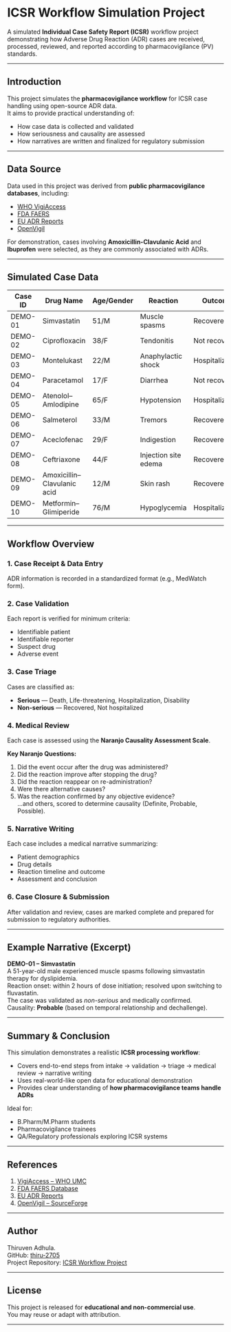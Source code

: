 # ICSR Workflow Simulation Project

A simulated **Individual Case Safety Report (ICSR)** workflow project demonstrating how Adverse Drug Reaction (ADR) cases are received, processed, reviewed, and reported according to pharmacovigilance (PV) standards.

---

## Introduction
This project simulates the **pharmacovigilance workflow** for ICSR case handling using open-source ADR data.  
It aims to provide practical understanding of:
- How case data is collected and validated
- How seriousness and causality are assessed
- How narratives are written and finalized for regulatory submission

---

## Data Source
Data used in this project was derived from **public pharmacovigilance databases**, including:
- [WHO VigiAccess](https://www.vigiaccess.org/)
- [FDA FAERS](https://open.fda.gov/data/downloads/)
- [EU ADR Reports](https://www.adrreports.eu/en/search_subst.html#)
- [OpenVigil](https://openvigil.sourceforge.net/)

For demonstration, cases involving **Amoxicillin-Clavulanic Acid** and **Ibuprofen** were selected, as they are commonly associated with ADRs.

---

## Simulated Case Data

| Case ID | Drug Name | Age/Gender | Reaction | Outcome | Causality |
|----------|------------|-------------|-----------|-----------|------------|
| DEMO-01 | Simvastatin | 51/M | Muscle spasms | Recovered | Probable |
| DEMO-02 | Ciprofloxacin | 38/F | Tendonitis | Not recovered | Possible |
| DEMO-03 | Montelukast | 22/M | Anaphylactic shock | Hospitalization | Definite |
| DEMO-04 | Paracetamol | 17/F | Diarrhea | Not recovered | Possible |
| DEMO-05 | Atenolol–Amlodipine | 65/F | Hypotension | Hospitalization | Probable |
| DEMO-06 | Salmeterol | 33/M | Tremors | Recovered | Probable |
| DEMO-07 | Aceclofenac | 29/F | Indigestion | Recovered | Possible |
| DEMO-08 | Ceftriaxone | 44/F | Injection site edema | Recovered | Definite |
| DEMO-09 | Amoxicillin–Clavulanic acid | 12/M | Skin rash | Recovered | Probable |
| DEMO-10 | Metformin–Glimiperide | 76/M | Hypoglycemia | Hospitalization | Definite |

---

## Workflow Overview

### **1. Case Receipt & Data Entry**
ADR information is recorded in a standardized format (e.g., MedWatch form).

### **2. Case Validation**
Each report is verified for minimum criteria:
- Identifiable patient  
- Identifiable reporter  
- Suspect drug  
- Adverse event

### **3. Case Triage**
Cases are classified as:
- **Serious** — Death, Life-threatening, Hospitalization, Disability  
- **Non-serious** — Recovered, Not hospitalized

### **4. Medical Review**
Each case is assessed using the **Naranjo Causality Assessment Scale**.

**Key Naranjo Questions:**
1. Did the event occur after the drug was administered?  
2. Did the reaction improve after stopping the drug?  
3. Did the reaction reappear on re-administration?  
4. Were there alternative causes?  
5. Was the reaction confirmed by any objective evidence?  
...and others, scored to determine causality (Definite, Probable, Possible).

### **5. Narrative Writing**
Each case includes a medical narrative summarizing:
- Patient demographics  
- Drug details  
- Reaction timeline and outcome  
- Assessment and conclusion

### **6. Case Closure & Submission**
After validation and review, cases are marked complete and prepared for submission to regulatory authorities.

---

## Example Narrative (Excerpt)
**DEMO-01 – Simvastatin**  
A 51-year-old male experienced muscle spasms following simvastatin therapy for dyslipidemia.  
Reaction onset: within 2 hours of dose initiation; resolved upon switching to fluvastatin.  
The case was validated as *non-serious* and medically confirmed.  
Causality: **Probable** (based on temporal relationship and dechallenge).

---

## Summary & Conclusion
This simulation demonstrates a realistic **ICSR processing workflow**:
- Covers end-to-end steps from intake → validation → triage → medical review → narrative writing  
- Uses real-world-like open data for educational demonstration  
- Provides clear understanding of **how pharmacovigilance teams handle ADRs**

Ideal for:
- B.Pharm/M.Pharm students  
- Pharmacovigilance trainees  
- QA/Regulatory professionals exploring ICSR systems

---

## References
1. [VigiAccess – WHO UMC](https://www.vigiaccess.org/)  
2. [FDA FAERS Database](https://open.fda.gov/data/downloads/)  
3. [EU ADR Reports](https://www.adrreports.eu/en/search_subst.html#)  
4. [OpenVigil – SourceForge](https://openvigil.sourceforge.net/)

---

## Author
Thiruven Adhula.  
GitHub: [thiru-2705](https://github.com/thiru-2705)  
Project Repository: [ICSR Workflow Project](https://github.com/thiru-2705/ICSR-Workflow-Project)

---

## License
This project is released for **educational and non-commercial use**.  
You may reuse or adapt with attribution.

---

